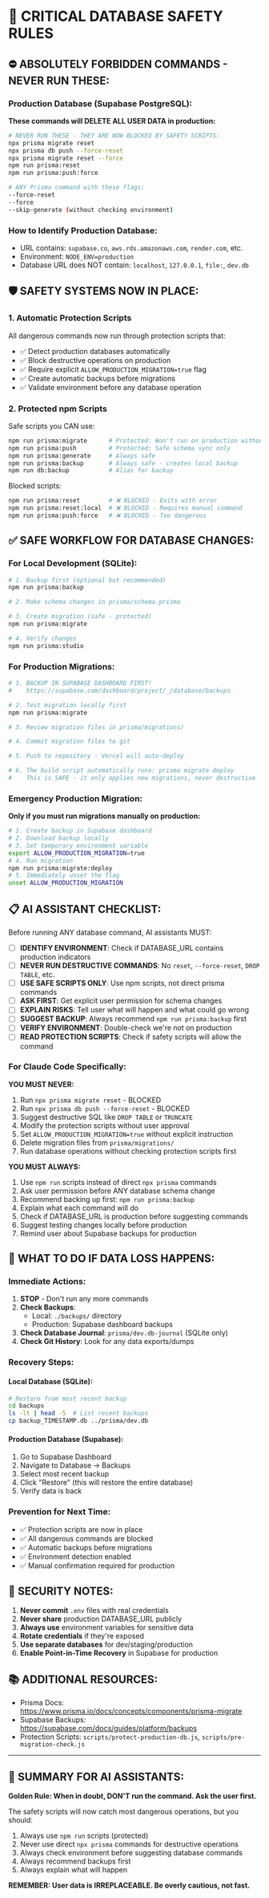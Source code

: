 # 🚨 CRITICAL DATABASE SAFETY RULES

## ⛔ ABSOLUTELY FORBIDDEN COMMANDS - NEVER RUN THESE:

### Production Database (Supabase PostgreSQL):
**These commands will DELETE ALL USER DATA in production:**

```bash
# NEVER RUN THESE - THEY ARE NOW BLOCKED BY SAFETY SCRIPTS:
npx prisma migrate reset
npx prisma db push --force-reset
npx prisma migrate reset --force
npm run prisma:reset
npm run prisma:push:force

# ANY Prisma command with these flags:
--force-reset
--force
--skip-generate (without checking environment)
```

### How to Identify Production Database:
- URL contains: `supabase.co`, `aws.rds.amazonaws.com`, `render.com`, etc.
- Environment: `NODE_ENV=production`
- Database URL does NOT contain: `localhost`, `127.0.0.1`, `file:`, `dev.db`

## 🛡️ SAFETY SYSTEMS NOW IN PLACE:

### 1. Automatic Protection Scripts
All dangerous commands now run through protection scripts that:
- ✅ Detect production databases automatically
- ✅ Block destructive operations on production
- ✅ Require explicit `ALLOW_PRODUCTION_MIGRATION=true` flag
- ✅ Create automatic backups before migrations
- ✅ Validate environment before any database operation

### 2. Protected npm Scripts
Safe scripts you CAN use:
```bash
npm run prisma:migrate      # Protected: Won't run on production without approval
npm run prisma:push         # Protected: Safe schema sync only
npm run prisma:generate     # Always safe
npm run prisma:backup       # Always safe - creates local backup
npm run db:backup           # Alias for backup
```

Blocked scripts:
```bash
npm run prisma:reset        # ❌ BLOCKED - Exits with error
npm run prisma:reset:local  # ❌ BLOCKED - Requires manual command
npm run prisma:push:force   # ❌ BLOCKED - Too dangerous
```

## ✅ SAFE WORKFLOW FOR DATABASE CHANGES:

### For Local Development (SQLite):
```bash
# 1. Backup first (optional but recommended)
npm run prisma:backup

# 2. Make schema changes in prisma/schema.prisma

# 3. Create migration (safe - protected)
npm run prisma:migrate

# 4. Verify changes
npm run prisma:studio
```

### For Production Migrations:
```bash
# 1. BACKUP IN SUPABASE DASHBOARD FIRST!
#    https://supabase.com/dashboard/project/_/database/backups

# 2. Test migration locally first
npm run prisma:migrate

# 3. Review migration files in prisma/migrations/

# 4. Commit migration files to git

# 5. Push to repository - Vercel will auto-deploy

# 6. The build script automatically runs: prisma migrate deploy
#    This is SAFE - it only applies new migrations, never destructive
```

### Emergency Production Migration:
**Only if you must run migrations manually on production:**

```bash
# 1. Create backup in Supabase dashboard
# 2. Download backup locally
# 3. Set temporary environment variable
export ALLOW_PRODUCTION_MIGRATION=true
# 4. Run migration
npm run prisma:migrate:deploy
# 5. Immediately unset the flag
unset ALLOW_PRODUCTION_MIGRATION
```

## 📋 AI ASSISTANT CHECKLIST:

Before running ANY database command, AI assistants MUST:

- [ ] **IDENTIFY ENVIRONMENT**: Check if DATABASE_URL contains production indicators
- [ ] **NEVER RUN DESTRUCTIVE COMMANDS**: No `reset`, `--force-reset`, `DROP TABLE`, etc.
- [ ] **USE SAFE SCRIPTS ONLY**: Use npm scripts, not direct prisma commands
- [ ] **ASK FIRST**: Get explicit user permission for schema changes
- [ ] **EXPLAIN RISKS**: Tell user what will happen and what could go wrong
- [ ] **SUGGEST BACKUP**: Always recommend `npm run prisma:backup` first
- [ ] **VERIFY ENVIRONMENT**: Double-check we're not on production
- [ ] **READ PROTECTION SCRIPTS**: Check if safety scripts will allow the command

### For Claude Code Specifically:

**YOU MUST NEVER:**
1. Run `npx prisma migrate reset` - BLOCKED
2. Run `npx prisma db push --force-reset` - BLOCKED
3. Suggest destructive SQL like `DROP TABLE` or `TRUNCATE`
4. Modify the protection scripts without user approval
5. Set `ALLOW_PRODUCTION_MIGRATION=true` without explicit instruction
6. Delete migration files from `prisma/migrations/`
7. Run database operations without checking protection scripts first

**YOU MUST ALWAYS:**
1. Use `npm run` scripts instead of direct `npx prisma` commands
2. Ask user permission before ANY database schema change
3. Recommend backing up first: `npm run prisma:backup`
4. Explain what each command will do
5. Check if DATABASE_URL is production before suggesting commands
6. Suggest testing changes locally before production
7. Remind user about Supabase backups for production

## 🚨 WHAT TO DO IF DATA LOSS HAPPENS:

### Immediate Actions:
1. **STOP** - Don't run any more commands
2. **Check Backups**:
   - Local: `./backups/` directory
   - Production: Supabase dashboard backups
3. **Check Database Journal**: `prisma/dev.db-journal` (SQLite only)
4. **Check Git History**: Look for any data exports/dumps

### Recovery Steps:

#### Local Database (SQLite):
```bash
# Restore from most recent backup
cd backups
ls -lt | head -5  # List recent backups
cp backup_TIMESTAMP.db ../prisma/dev.db
```

#### Production Database (Supabase):
1. Go to Supabase Dashboard
2. Navigate to Database → Backups
3. Select most recent backup
4. Click "Restore" (this will restore the entire database)
5. Verify data is back

### Prevention for Next Time:
- ✅ Protection scripts are now in place
- ✅ All dangerous commands are blocked
- ✅ Automatic backups before migrations
- ✅ Environment detection enabled
- ✅ Manual confirmation required for production

## 🔐 SECURITY NOTES:

1. **Never commit** `.env` files with real credentials
2. **Never share** production DATABASE_URL publicly
3. **Always use** environment variables for sensitive data
4. **Rotate credentials** if they're exposed
5. **Use separate databases** for dev/staging/production
6. **Enable Point-in-Time Recovery** in Supabase for production

## 📚 ADDITIONAL RESOURCES:

- Prisma Docs: https://www.prisma.io/docs/concepts/components/prisma-migrate
- Supabase Backups: https://supabase.com/docs/guides/platform/backups
- Protection Scripts: `scripts/protect-production-db.js`, `scripts/pre-migration-check.js`

---

## 🎯 SUMMARY FOR AI ASSISTANTS:

**Golden Rule: When in doubt, DON'T run the command. Ask the user first.**

The safety scripts will now catch most dangerous operations, but you should:
1. Always use `npm run` scripts (protected)
2. Never use direct `npx prisma` commands for destructive operations
3. Always check environment before suggesting database commands
4. Always recommend backups first
5. Always explain what will happen

**REMEMBER: User data is IRREPLACEABLE. Be overly cautious, not fast.**
